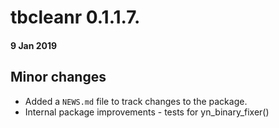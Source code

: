 # tbcleanr 0.1.1.7.
#### 9 Jan 2019
## Minor changes

* Added a `NEWS.md` file to track changes to the package.
* Internal package improvements - tests for yn_binary_fixer()